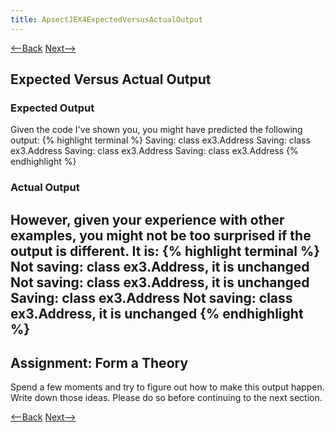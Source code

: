 ```yaml
---
title: ApsectJEX4ExpectedVersusActualOutput
---
```

[<--Back](AspectJ_Example_4) [Next-->](AspectJEX4Possibilities)

## Expected Versus Actual Output
### Expected Output
Given the code I've shown you, you might have predicted the following output:
{% highlight terminal %}
Saving: class ex3.Address
Saving: class ex3.Address
Saving: class ex3.Address
Saving: class ex3.Address
{% endhighlight %}
### Actual Output
However, given your experience with other examples, you might not be too surprised if the output is different. It is:
{% highlight terminal %}
Not saving: class ex3.Address, it is unchanged
Not saving: class ex3.Address, it is unchanged
Saving: class ex3.Address
Not saving: class ex3.Address, it is unchanged
{% endhighlight %}
----
## Assignment: Form a Theory
Spend a few moments and try to figure out how to make this output happen. Write down those ideas. Please do so before continuing to the next section.

[<--Back](AspectJ_Example_4) [Next-->](AspectJEX4Possibilities)

